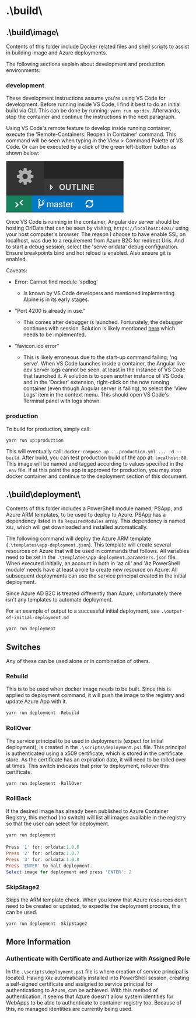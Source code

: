 # .\build\

## .\build\image\

Contents of this folder include Docker related files and shell scripts to assist in building image and Azure deployments.

The following sections explain about development and production environments:

### development

These development instructions assume you're using VS Code for development. Before running inside VS Code, I find it best to do an initial build via CLI. This can be done by running: `yarn run up:dev`. Afterwards, stop the container and continue the instructions in the next paragraph.

Using VS Code's remote feature to develop inside running container, execute the 'Remote-Containers: Reopen in Container' command. This command will be seen when typing in the View > Command Palette of VS Code. Or can be executed by a click of the green left-bottom button as shown below:

![Open Remote Window](../resources/development/vscode-remote-dev-status-bar.png)

Once VS Code is running in the container, Angular dev server should be hosting OrlData that can be seen by visiting, `https://localhost:4201/` using your host computer's browser. The reason I choose to have enable SSL on localhost, was due to a requirement from Azure B2C for redirect Uris. And to start a debug session, select the 'serve orldata' debug configuration. Ensure breakpoints bind and hot reload is enabled. Also ensure git is enabled.

Caveats:

- Error: Cannot find module 'spdlog'
  - Is known by VS Code developers and mentioned implementing Alpine is in its early stages.

- "Port 4200 is already in use."
  - This comes after debugger is launched. Fortunately, the debugger continues with session. Solution is likely mentioned [here](https://code.visualstudio.com/docs/remote/containers#_creating-a-devcontainerjson-file) which needs to be implemented.

- "favicon.ico error"
  - This is likely erroneous due to the start-up command failing; 'ng serve'. When VS Code launches inside a container, the Angular live dev server logs cannot be seen, at least in the instance of VS Code that launched it. A solution is to open another instance of VS Code and in the 'Docker' extension, right-click on the now running container (even though Angular server is failing), to select the 'View Logs' item in the context menu. This should open VS Code's Terminal panel with logs shown.

### production

To build for production, simply call:

```shell
yarn run up:production
```

This will eventually call: `docker-compose up ...production.yml ... -d --build`. After build, you can test production build of the app at: `localhost:80`. This image will be named and tagged according to values specified in the `.env` file. If at this point the app is approved for production, you may stop docker container and continue to the deployment section of this document.

## .\build\deployment\

Contents of this folder includes a PowerShell module named, PSApp, and Azure ARM templates, to be used to deploy to Azure. PSApp has a dependency listed in its `RequiredModules` array. This dependency is named `XAz`, which will get downloaded and installed automatically.

The following command will deploy the Azure ARM template (`.\templates\app-deployment.json`). This template will create several resources on Azure that will be used in commands that follows. All variables need to be set in the `.\templates\app-deployment.parameters.json` file. When executed initially, an account in both in 'az cli' and 'Az PowerShell module' needs have at least a role to create new resource on Azure. All subsequent deployments can use the service principal created in the initial deployment.

Since Azure AD B2C is treated differently than Azure, unfortunately there isn't any templates to automate deployment.

For an example of output to a successful initial deployment, see `.\output-of-initial-deployment.md`  

```powershell
yarn run deployment
```

## Switches

Any of these can be used alone or in combination of others.

### Rebuild

This is to be used when docker image needs to be built. Since this is applied to deployment command, it will push the image to the registry and update Azure App with it.

```powershell
yarn run deployment -Rebuild
```

### RollOver

The service principal to be used in deployments (expect for initial deployment), is created in the `.\scripts\deployment.ps1` file. This principal is authenticated using a x509 certificate, which is stored in the certificate store. As the certificate has an expiration date, it will need to be rolled over at times. This switch indicates that prior to deployment, rollover this certificate.

```powershell
yarn run deployment -RollOver
```

### RollBack

If the desired image has already been published to Azure Container Registry, this method (no switch) will list all images available in the registry so that the user can select for deployment.

```powershell
yarn run deployment

Press '1' for: orldata:1.0.6
Press '2' for: orldata:1.0.7
Press '3' for: orldata:1.0.8
Press 'ENTER' to halt deployment.
Select image for deployment and press 'ENTER': 2
```

### SkipStage2

Skips the ARM template check. When you know that Azure resources don't need to be created or updated, to expedite the deployment process, this can be used.

```powershell
yarn run deployment -SkipStage2
```

## More Information

### Authenticate with Certificate and Authorize with Assigned Role

In the `.\scripts\deployment.ps1` file is where creation of service principal is located. Having `XAz` automatically installed into PowerShell session, creating a self-signed certificate and assigned to service principal for authenticationg to Azure, can be achieved. With this method of authentication, it seems that Azure doesn't allow system identities for WebApps to be able to authenticate to container registry too. Because of this, no managed identities are currently being used.
